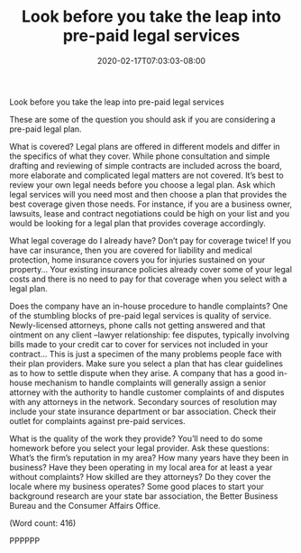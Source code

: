 ﻿---
title: "Look before you take the leap into pre-paid legal services"
date: 2020-02-17T07:03:03-08:00
description: "Pre-Paid Legal Tips for Web Success"
featured_image: "/images/Pre-Paid Legal.jpg"
tags: ["Pre Paid Legal"]
---

Look before you take the leap into pre-paid legal services

These are some of the question you should ask if you are considering a 
pre-paid legal plan.


What is covered? Legal plans are offered in different models and differ in 
the specifics of what they cover. While phone consultation and simple 
drafting and reviewing of simple contracts are included across the board, 
more elaborate and complicated legal matters are not covered.
It’s best to review your own legal needs before you choose a legal plan. 
Ask which legal services will you need most and then choose a plan that 
provides the best coverage given those needs. For instance, if you are a 
business owner, lawsuits, lease and contract negotiations could be high on 
your list and you would be looking for a legal plan that provides coverage 
accordingly. 

What legal coverage do I already have? Don’t pay for coverage twice! If 
you 
have car insurance, then you are covered for liability and medical 
protection, home insurance covers you for injuries sustained on your 
property… Your existing insurance policies already cover some of your 
legal costs and there is no need to pay for that coverage when you select 
with a legal plan. 

Does the company have an in-house procedure to handle complaints? One of 
the stumbling blocks of pre-paid legal services is quality of service. 
Newly-licensed attorneys, phone calls not getting answered and that 
ointment on any client –lawyer relationship: fee disputes, typically 
involving bills made to your credit car to cover for services not included 
in your contract… This is just a specimen of the many problems people face 
with their plan providers. 
Make sure you select a plan that has clear guidelines as to how to settle 
dispute when they arise. A company that has a good in-house mechanism to 
handle complaints will generally assign a senior attorney with the 
authority to handle customer complaints of and disputes with any attorneys 
in the network. Secondary sources of resolution may include your state 
insurance department or bar association. Check their outlet for complaints 
against pre-paid services.  

What is the quality of the work they provide? You’ll need to do some 
homework before you select your legal provider. Ask these questions: 
What’s the firm’s reputation in my area? How many years have they been
in business? Have they been operating in my local area for at least a year 
without complaints? How skilled are they attorneys? Do they cover the 
locale where my business operates? Some good places to start your 
background research are your state bar association, the Better Business 
Bureau and the Consumer Affairs Office. 


(Word count: 416)

PPPPPP



































